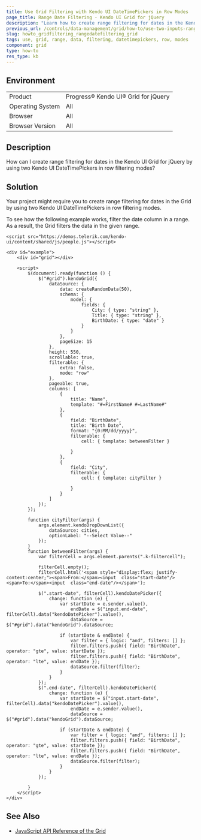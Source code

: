 ```yaml
---
title: Use Grid Filtering with Kendo UI DateTimePickers in Row Modes
page_title: Range Date Filtering - Kendo UI Grid for jQuery
description: "Learn how to create range filtering for dates in the Kendo UI Grid for jQuery by using two Kendo UI DateTimePickers in row filtering modes."
previous_url: /controls/data-management/grid/how-to/use-two-inputs-range-date-filtering, /controls/data-management/grid/how-to/filtering/use-two-inputs-range-date-filtering
slug: howto_gridfiltering_rangedatefiltering_grid
tags: use, grid, range, data, filtering, datetimepickers, row, modes
component: grid
type: how-to
res_type: kb
---
```


## Environment

<table>
 <tr>
  <td>Product</td>
  <td>Progress® Kendo UI® Grid for jQuery</td> 
 </tr>
 <tr>
  <td>Operating System</td>
  <td>All</td>
 </tr>
 <tr>
  <td>Browser</td>
  <td>All</td>
 </tr>
 <tr>
  <td>Browser Version</td>
  <td>All</td>
 </tr>
</table>

## Description

How can I create range filtering for dates in the Kendo UI Grid for jQuery by using two Kendo UI DateTimePickers in row filtering modes?

## Solution

Your project might require you to create range filtering for dates in the Grid by using two Kendo UI DateTimePickers in row filtering modes.

To see how the following example works, filter the date column in a range. As a result, the Grid filters the data in the given range.

```dojo
<script src="https://demos.telerik.com/kendo-ui/content/shared/js/people.js"></script>

<div id="example">
    <div id="grid"></div>

    <script>
        $(document).ready(function () {
            $("#grid").kendoGrid({
                dataSource: {
                    data: createRandomData(50),
                    schema: {
                        model: {
                            fields: {
                                City: { type: "string" },
                                Title: { type: "string" },
                                BirthDate: { type: "date" }
                            }
                        }
                    },
                    pageSize: 15
                },
                height: 550,
                scrollable: true,
                filterable: {
                    extra: false,
                    mode: "row"
                },
                pageable: true,
                columns: [
                    {
                        title: "Name",
                        template: "#=FirstName# #=LastName#"
                    },
                    {
                        field: "BirthDate",
                        title: "Birth Date",
                        format: "{0:MM/dd/yyyy}",
                        filterable: {
                            cell: { template: betweenFilter }

                        }
                    },
                    {
                        field: "City",
                        filterable: {
                            cell: { template: cityFilter }

                        }
                    }
                ]
            });
        });

        function cityFilter(args) {
            args.element.kendoDropDownList({
                dataSource: cities,
                optionLabel: "--Select Value--"
            });
        }
        function betweenFilter(args) {
            var filterCell = args.element.parents(".k-filtercell");

            filterCell.empty();
            filterCell.html('<span style="display:flex; justify-content:center;"><span>From:</span><input  class="start-date"/><span>To:</span><input  class="end-date"/></span>');

            $(".start-date", filterCell).kendoDatePicker({
                change: function (e) {
                    var startDate = e.sender.value(),
                        endDate = $("input.end-date", filterCell).data("kendoDatePicker").value(),
                        dataSource = $("#grid").data("kendoGrid").dataSource;

                    if (startDate & endDate) {
                        var filter = { logic: "and", filters: [] };
                        filter.filters.push({ field: "BirthDate", operator: "gte", value: startDate });
                        filter.filters.push({ field: "BirthDate", operator: "lte", value: endDate });
                        dataSource.filter(filter);
                    }
                }
            });
            $(".end-date", filterCell).kendoDatePicker({
                change: function (e) {
                    var startDate = $("input.start-date", filterCell).data("kendoDatePicker").value(),
                        endDate = e.sender.value(),
                        dataSource = $("#grid").data("kendoGrid").dataSource;

                    if (startDate & endDate) {
                        var filter = { logic: "and", filters: [] };
                        filter.filters.push({ field: "BirthDate", operator: "gte", value: startDate });
                        filter.filters.push({ field: "BirthDate", operator: "lte", value: endDate });
                        dataSource.filter(filter);
                    }
                }
            });

        }
    </script>
</div>
```

## See Also

* [JavaScript API Reference of the Grid](/api/javascript/ui/grid)
